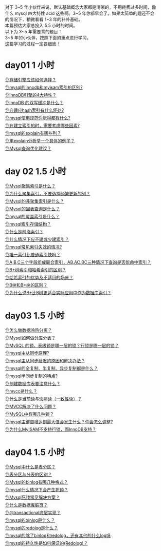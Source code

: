 对于 3~5 年小伙伴来说，默认基础概念大家都是清晰的，不用耗费过多时间，像什么 mysql 四大特性 acid 这些啊。3~5 年你都早会了。如果太简单的题还不会的情况下，稍微看看 1~3 年的补补基础。<br />本篇预估大家总投入 5.5 小时的时间。<br />以下为 3~5 年需要背的题目：<br />3~5 年的小伙伴，按照下面的重点进行学习。<br />这篇学习的过程一定要细致！
# day01 1 小时
[👌存储引擎应该如何选择？](https://www.yuque.com/jingdianjichi/xyxdsi/pnafgk0cz6a8gzd1?view=doc_embed)<br />[👌mysql的innodb和myisam索引的区别?](https://www.yuque.com/jingdianjichi/xyxdsi/buygigkcozhtx70q?view=doc_embed)<br />[👌InnoDB引擎的4大特性？](https://www.yuque.com/jingdianjichi/xyxdsi/iaq3ylnpgemyk04d?view=doc_embed)<br />[👌InnoDB 的双写缓冲是什么？](https://www.yuque.com/jingdianjichi/xyxdsi/yfqmmtyp2efch5sk?view=doc_embed)<br />[👌自适应hash索引有什么坏处?](https://www.yuque.com/jingdianjichi/xyxdsi/ztge0bowkd7gnhag?view=doc_embed)<br />[👌mysql使用规范你觉得都有什么?](https://www.yuque.com/jingdianjichi/xyxdsi/dr5unkwu3s5tkb8l?view=doc_embed)<br />[👌在建立索引的时，需要考虑哪些因素?](https://www.yuque.com/jingdianjichi/xyxdsi/twic80nw96lg85pb?view=doc_embed)<br />[👌mysql的explain有哪些列？](https://www.yuque.com/jingdianjichi/xyxdsi/gc5v2s1367r9gis3?view=doc_embed)<br />[👌用explain分析举一个具体的例子？](https://www.yuque.com/jingdianjichi/xyxdsi/hxikhiwgihoie772?view=doc_embed)<br />[👌Mysql查询优化建议？](https://www.yuque.com/jingdianjichi/xyxdsi/pdfiltfh2h5mpf1v?view=doc_embed)
# day 02 1.5 小时
[👌Mysql聚集索引是什么？](https://www.yuque.com/jingdianjichi/xyxdsi/hpx7rs0b4uz0azeu?view=doc_embed)<br />[👌为什么聚集索引，不要选择频繁更新的列？](https://www.yuque.com/jingdianjichi/xyxdsi/ks1sn8xamnghqnyn?view=doc_embed)<br />[👌Mysql的非聚集索引是什么？](https://www.yuque.com/jingdianjichi/xyxdsi/idmhmy5cqifw1do1?view=doc_embed)<br />[👌Mysql的回表查询是什么？](https://www.yuque.com/jingdianjichi/xyxdsi/hgqcdsdfmsv3c8i4?view=doc_embed)<br />[👌mysql的覆盖索引是什么？](https://www.yuque.com/jingdianjichi/xyxdsi/rtg917a2vueyth4g?view=doc_embed)<br />[👌mysql索引存储结构？](https://www.yuque.com/jingdianjichi/xyxdsi/fri0ce6bv2r2xm0d?view=doc_embed)<br />[👌什么是前缀索引？](https://www.yuque.com/jingdianjichi/xyxdsi/mfwpn0rvvtvuv58p?view=doc_embed)<br />[👌什么情况下应不建或少建索引？](https://www.yuque.com/jingdianjichi/xyxdsi/fy4g5zy5mp55tbb3?view=doc_embed)<br />[👌mysql常见索引失效的情况?](https://www.yuque.com/jingdianjichi/xyxdsi/bya3wab3fqtggtbo?view=doc_embed)<br />[👌唯一索引比普通索引快吗？](https://www.yuque.com/jingdianjichi/xyxdsi/lythniv17v2vt28t?view=doc_embed)<br />[👌A,B,C三个字段组成联合索引，AB,AC,BC三种情况下查询是否能命中索引？](https://www.yuque.com/jingdianjichi/xyxdsi/xbyg0idxybt2klr6?view=doc_embed)<br />[👌B+树索引和哈希索引的区别？](https://www.yuque.com/jingdianjichi/xyxdsi/hruimp6m9e2duoak?view=doc_embed)<br />[👌哈希索引的优势及不适用的场景？](https://www.yuque.com/jingdianjichi/xyxdsi/tbg4yy4z129z9zyb?view=doc_embed)<br />[👌B树和B+树的区别？](https://www.yuque.com/jingdianjichi/xyxdsi/hynf9hfivae0azqt?view=doc_embed)<br />[👌为什么说B+比B树更适合实际应用中作为数据库索引？](https://www.yuque.com/jingdianjichi/xyxdsi/ddfd9tpsvtyuvcdh?view=doc_embed)
# day03 1.5 小时
[👌怎么做数据冷热分离？](https://www.yuque.com/jingdianjichi/xyxdsi/ko5aofbmlem9z6zi?view=doc_embed)<br />[👌Mysql如何做分库分表？](https://www.yuque.com/jingdianjichi/xyxdsi/uboqasb02hlcx7mo?view=doc_embed)<br />[👌MySQL 的锁，表级锁是哪一层的锁？行锁是哪一层的锁？](https://www.yuque.com/jingdianjichi/xyxdsi/gawg40fmx4g3pygv?view=doc_embed)<br />[👌mysql主从同步原理?](https://www.yuque.com/jingdianjichi/xyxdsi/ofhxvcw15nd40i33?view=doc_embed)<br />[👌mysql主从同步延迟的原因和解决办法？](https://www.yuque.com/jingdianjichi/xyxdsi/xrvg7iwo7ep2kc68?view=doc_embed)<br />[👌mysql的全复制、半复制、异步复制都是什么？](https://www.yuque.com/jingdianjichi/xyxdsi/rrdlw6d3fu94dhae?view=doc_embed)<br />[👌mysql半同步复制的特点?](https://www.yuque.com/jingdianjichi/xyxdsi/hwsqw4996hi5mmg9?view=doc_embed)<br />[👌创建数据库表要注意什么？](https://www.yuque.com/jingdianjichi/xyxdsi/zflc8b9b7u005k43?view=doc_embed)<br />[👌mvcc是什么？](https://www.yuque.com/jingdianjichi/xyxdsi/szpnpa86vbwwr5v1?view=doc_embed)<br />[👌什么是当前读与快照读（一致性读）？](https://www.yuque.com/jingdianjichi/xyxdsi/vwztu5kgmg5wy9op?view=doc_embed)<br />[👌MVCC解决了什么问题？](https://www.yuque.com/jingdianjichi/xyxdsi/dy884933sfd4aswi?view=doc_embed)<br />[👌MySQL中有哪几种锁？](https://www.yuque.com/jingdianjichi/xyxdsi/vh3hsw10sc1n6glw?view=doc_embed)<br />[👌mysql主键自增达到最大值会发生什么？你会怎么调整?](https://www.yuque.com/jingdianjichi/xyxdsi/knekmfcbyiyxizsc?view=doc_embed)<br />[👌为什么MyISAM不支持行锁，而InnoDB支持？](https://www.yuque.com/jingdianjichi/xyxdsi/rs38i85gqwar7rx1?view=doc_embed)
# day04 1.5 小时
[👌Mysql中什么是表分区？](https://www.yuque.com/jingdianjichi/xyxdsi/lbzwchm46ul1k2gi?view=doc_embed)<br />[👌表分区与分表的区别？](https://www.yuque.com/jingdianjichi/xyxdsi/mtdxl9gwxq94oqg4?view=doc_embed)<br />[👌Mysql的binlog有哪几种格式？](https://www.yuque.com/jingdianjichi/xyxdsi/ynpiqlaof5dgzgi9?view=doc_embed)<br />[👌mysql什么情况下会产生死锁？](https://www.yuque.com/jingdianjichi/xyxdsi/ggh4gs30guupesdq?view=doc_embed)<br />[👌Mysql死锁常见解决方案？](https://www.yuque.com/jingdianjichi/xyxdsi/aa3ru8htlcfdmqu8?view=doc_embed)<br />[👌什么是数据库脏页？](https://www.yuque.com/jingdianjichi/xyxdsi/tnwtirpv42b6es8d?view=doc_embed)<br />[👌@transactional底层实现？](https://www.yuque.com/jingdianjichi/xyxdsi/usaz64xl3ecbziyo?view=doc_embed)<br />[👌mysql的binlog是什么？](https://www.yuque.com/jingdianjichi/xyxdsi/oyo55gmhgchwyg0i?view=doc_embed)<br />[👌mysql的redolog是什么？](https://www.yuque.com/jingdianjichi/xyxdsi/km5rac1251nm0m3f?view=doc_embed)<br />[👌mysql的除了binlog和redolog，还有其他的什么log吗](https://www.yuque.com/jingdianjichi/xyxdsi/ibwnvh3ft1p9bt7d?view=doc_embed)<br />[👌mysql的持久性是如何保证的(Redolog)？](https://www.yuque.com/jingdianjichi/xyxdsi/nkcd2tgdudgsq876?view=doc_embed)
